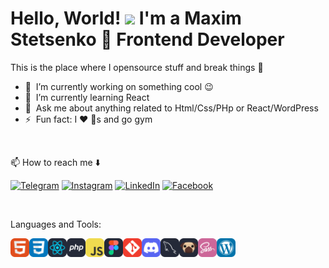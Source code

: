 # Hello, World! <img src="https://media.giphy.com/media/hvRJCLFzcasrR4ia7z/giphy.gif" width="4%"> I'm a Maxim Stetsenko :leaves: Frontend Developer

This is the place where I opensource stuff and break things :rofl:

- 🔭 &nbsp;I’m currently working on something cool :wink:
- 🌱 &nbsp;I’m currently learning React
- 💬 &nbsp;Ask me about anything related to Html/Css/PHp or React/WordPress
- ⚡ &nbsp;Fun fact: I ❤️ 🐶s and go gym

<br />

📫 How to reach me :arrow_down:

[![Telegram](https://img.shields.io/badge/-Telegram-090909?style=for-the-badge&logo=telegram&logoColor=27A0D9)](https://t.me/maximdoc)
[![Instagram](https://img.shields.io/badge/-Instagram-090909?style=for-the-badge&logo=instagram&logoColor=B4068E)](https://www.instagram.com/x.a.m.a.x__)
[![LinkedIn](https://img.shields.io/badge/-LinkedIn-090909?style=for-the-badge&logo=linkedin&logoColor=007BB6)](https://www.linkedin.com/in/maxim-stetsenko-01684923a)
[![Facebook](https://img.shields.io/badge/-Facebook-090909?style=for-the-badge&logo=Facebook&logoColor=1195F5)](https://www.facebook.com/)

<br />

Languages and Tools:

<img align="left" alt="HTML5" width="30px" src="https://github.com/tandpfun/skill-icons/blob/main/icons/HTML.svg" />
<img align="left" alt="CSS3" width="30px" src="https://github.com/tandpfun/skill-icons/blob/main/icons/CSS.svg" />
<img align="left" alt="React" width="30px" src="https://github.com/tandpfun/skill-icons/blob/main/icons/React-Dark.svg" />
<img align="left" alt="Php" width="30px" src="https://github.com/tandpfun/skill-icons/blob/main/icons/PHP-Dark.svg" />
<img align="left" alt="JavaScript" width="30px" src="https://github.com/tandpfun/skill-icons/blob/main/icons/JavaScript.svg" />
<img align="left" alt="Figma" width="30px" src="https://github.com/tandpfun/skill-icons/blob/main/icons/Figma-Dark.svg" />
<img align="left" alt="Git" width="30px" src="https://github.com/tandpfun/skill-icons/blob/main/icons/Git.svg" />
<img align="left" alt="Diskord" width="30px" src="https://github.com/tandpfun/skill-icons/blob/main/icons/Discord.svg" />
<img align="left" alt="MySql" width="30px" src="https://github.com/tandpfun/skill-icons/blob/main/icons/MySQL-Dark.svg" />
<img align="left" alt="Pug" width="30px" src="https://github.com/tandpfun/skill-icons/blob/main/icons/Pug-Dark.svg" />
<img align="left" alt="Sass" width="30px" src="https://github.com/tandpfun/skill-icons/blob/main/icons/Sass.svg" />
<img align="left" alt="WordPress" width="30px" src="https://github.com/tandpfun/skill-icons/blob/main/icons/Wordpress.svg" />
